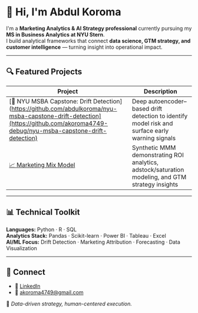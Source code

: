 # 👋 Hi, I'm Abdul Koroma

I'm a **Marketing Analytics & AI Strategy professional** currently pursuing my **MS in Business Analytics at NYU Stern**.  
I build analytical frameworks that connect **data science, GTM strategy, and customer intelligence** — turning insight into operational impact.

---

## 🔍 Featured Projects

| Project | Description |
|----------|--------------|
| [🧠 NYU MSBA Capstone: Drift Detection](https://github.com/abdulkoroma/nyu-msba-capstone-drift-detection](https://github.com/akoroma4749-debug/nyu-msba-capstone-drift-detection) | Deep autoencoder–based drift detection to identify model risk and surface early warning signals |
| [📈 Marketing Mix Model](https://github.com/akoroma4749-debug/Marketing-Mix-Model_Synthetic) | Synthetic MMM demonstrating ROI analytics, adstock/saturation modeling, and GTM strategy insights |

---

## 📊 Technical Toolkit
**Languages:** Python · R · SQL  
**Analytics Stack:** Pandas · Scikit-learn · Power BI · Tableau · Excel  
**AI/ML Focus:** Drift Detection · Marketing Attribution · Forecasting · Data Visualization  

---

## 💼 Connect
- 🔗 [LinkedIn](https://www.linkedin.com/in/abdul-koroma-61019397)  
- 📧 [akoroma4749@gmail.com](mailto:akoroma4749@gmail.com)

📍 *Data-driven strategy, human-centered execution.*
